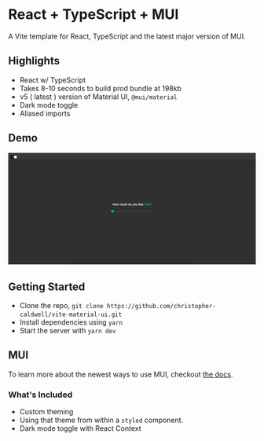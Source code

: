 # React + TypeScript + MUI

A Vite template for React, TypeScript and the latest major version of MUI.

## Highlights

- React w/ TypeScript
- Takes 8-10 seconds to build prod bundle at 198kb
- v5 ( latest ) version of Material UI, `@mui/material`
- Dark mode toggle
- Aliased imports

## Demo

<img src='./screen-shots/demo.png' />

## Getting Started

- Clone the repo, `git clone https://github.com/christopher-caldwell/vite-material-ui.git`
- Install dependencies using `yarn`
- Start the server with `yarn dev`

## MUI

To learn more about the newest ways to use MUI, checkout [the docs](https://mui.com/getting-started/usage/).

### What's Included

- Custom theming
- Using that theme from within a `styled` component. 
- Dark mode toggle with React Context